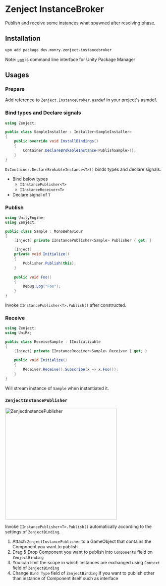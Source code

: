 # Zenject InstanceBroker

Publish and receive some instances what spawned after resolving phase. 

## Installation

```bash
upm add package dev.monry.zenject-instancebroker
```

Note: [`upm`](https://github.com/upm-packages/upm-cli) is command line interface for Unity Package Manager

## Usages

### Prepare

Add reference to `Zenject.InstanceBroker.asmdef` in your project's asmdef.

### Bind types and Declare signals

```C#
using Zenject;

public class SampleInstaller : Installer<SampleInstaller>
{
    public override void InstallBindings()
    {
        Container.DeclareBrokableInstance<PublishSample>();
    }
}
```

`DiContainer.DeclareBrokableInstance<T>()` binds types and declare signals.

- Bind below types
    - `IInstancePublisher<T>`
    - `IInstanceReceiver<T>`
- Declare signal of `T`

### Publish

```C#
using UnityEngine;
using Zenject;

public class Sample : MonoBehaviour
{
    [Inject] private IInstancePublisher<Sample> Publisher { get; }

    [Inject]
    private void Initialize()
    {
        Publisher.Publish(this);
    }
    
    public void Foo()
    {
        Debug.Log("Foo");
    }
}
```

Invoke `IInstancePublisher<T>.Publish()` after constructed.

### Receive

```C#
using Zenject;
using UniRx;

public class ReceiveSample : IInitializable
{
    [Inject] private IInstanceReceiver<Sample> Receiver { get; }
    
    public void Initialize()
    {
        Receiver.Receive().Subscribe(x => x.Foo()); 
    }
}
```

Will stream instance of `Sample` when instantiated it.

### `ZenjectInstancePublisher`

<img width="360" alt="ZenjectInstancePublisher" src="https://user-images.githubusercontent.com/838945/59932297-d662c500-9481-11e9-8554-15d4881891f9.png">

Invoke `IInstancePublisher<T>.Publish()` automatically according to the settings of `ZenjectBinding`.

1. Attach `ZenjectInstancePublisher` to a GameObject that contains the Component you want to publish
1. Drag &amp; Drop Component you want to publish into `Components` field on `ZenjectBinding`
1. You can limit the scope in which instances are exchanged using `Context` field of `ZenjectBinding`
1. Change `Bind Type` field of `ZenjectBinding` if you want to publish other than instance of Component itself such as interface
